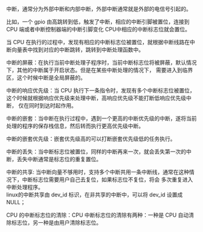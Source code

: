 中断，通常分为外部中断和内部中断，外部中断通常就是外部的电信号引起的。  

比如，一个 gpio 由高跳转到低，触发了中断，相应的中断引脚被置位，连接到 CPU 端或者中断控制器端的中断引脚变化
CPU中相应的中断标志位就会置位。  

当 CPU 在执行的过程中，发现有相应的中断标志位被置位，就根据中断线路在中断向量表中找到对应的中断跳转，跳转到中断处理函数中。  


中断的屏蔽：在执行当前中断处理子程序时，当前中断标志位将被屏蔽，默认情况下，其他的中断属于开启状态。但是在某些中断处理的情况下，
			需要进入到临界区，这个时候中断是全局屏蔽的。  

中断的响应优先级：当 CPU 执行下一条指令时，发现有多个中断标志位被置位，这个时候就根据响应优先级来处理中断，高响应优先级不能打断低响应优先级中断，
					仅在同时到达时起作用。  

中断的嵌套：当中断在执行过程中，遇到一个更高的中断优先级的中断，遂将当前处理的程序的保存栈信息，然后转而执行更高优先级中断。  
			
中断的嵌套优先级：嵌套优先级高的可以打断嵌套优先级低的任务执行。  

中断的丢失：当中断标志位被置位，同样的中断再来一次，就会丢失第一次的中断，丢失中断通常是标志位的重复置位。  

中断的共享: 当中断向量不够用时，支持多个中断共用一条中断线，通常在这种情况下，中断标志位需要用户自己去复位，如果标志位不复位，将会
			多次重复进入中断处理程序。  
			linux的中断共享由 dev_id 标识，在非共享的中断中，可以将 dev_id 设置成 NULL；
			
CPU 的中断标志位的清除：CPU 中断标志位的清除有两种：一种是 CPU 自动清除标志位，另一种是由用户清除标志位。  










